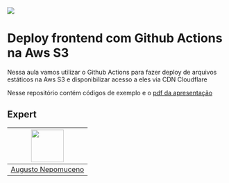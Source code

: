 <img src="https://storage.googleapis.com/golden-wind/experts-club/capa-github.svg" />

# Deploy frontend com Github Actions na Aws S3

Nessa aula vamos utilizar o Github Actions para fazer deploy de arquivos estáticos na Aws S3 e disponibilizar acesso a eles via CDN Cloudflare

Nesse repositório contém códigos de exemplo e o [pdf da apresentação](Deploy-frontend-com-Github-Actions-na-Aws-S3.pdf)

## Expert

| [<img src="https://avatars2.githubusercontent.com/u/2956310?s=460&u=0ba16a79456c2f250e7579cb388fa18c5c2d7d65&v=4" width="75px;"/>](https://github.com/augustofnl) |
| :-: |
|[Augusto Nepomuceno](https://github.com/augustofnl)|